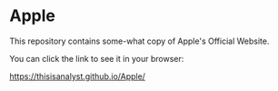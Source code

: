 # Apple

This repository contains some-what copy of Apple's Official Website.

You can click the link to see it in your browser:

https://thisisanalyst.github.io/Apple/
